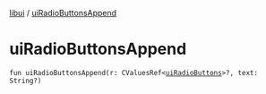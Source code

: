 [libui](README.md) / [uiRadioButtonsAppend](ui-radio-buttons-append.md)

# uiRadioButtonsAppend

`fun uiRadioButtonsAppend(r: CValuesRef<`[`uiRadioButtons`](ui-radio-buttons.md)`>?, text: String?)`